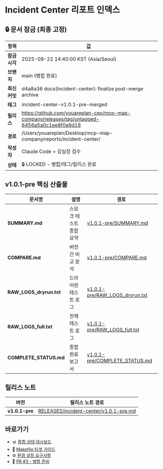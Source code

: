 # Incident Center 리포트 인덱스

## 🔒 문서 잠금 (최종 고정)

| 항목 | 값 |
|------|---|
| **잠금 시각** | 2025-09-22 14:40:00 KST (Asia/Seoul) |
| **브랜치** | main (병합 완료) |
| **최신 커밋** | d4a8a36 docs(incident-center): finalize post-merge archive |
| **태그** | incident-center-v1.0.1-pre-merged |
| **릴리스** | https://github.com/youareplan-ceo/mcp-map-company/releases/tag/untagged-6456a5a0c1ee8f0a9d18 |
| **경로** | /Users/youareplan/Desktop/mcp-map-company/reports/incident-center/ |
| **작성자** | Claude Code + 김실장 검수 |
| **상태** | 🔒 LOCKED - 병합/태그/릴리스 완료 |

## v1.0.1-pre 핵심 산출물

| 문서명 | 설명 | 경로 |
|--------|------|------|
| **SUMMARY.md** | 스모크 테스트 종합 요약 | [v1.0.1-pre/SUMMARY.md](./v1.0.1-pre/SUMMARY.md) |
| **COMPARE.md** | 버전 간 비교 분석 | [v1.0.1-pre/COMPARE.md](./v1.0.1-pre/COMPARE.md) |
| **RAW_LOGS_dryrun.txt** | 드라이런 테스트 로그 | [v1.0.1-pre/RAW_LOGS_dryrun.txt](./v1.0.1-pre/RAW_LOGS_dryrun.txt) |
| **RAW_LOGS_full.txt** | 전체 테스트 로그 | [v1.0.1-pre/RAW_LOGS_full.txt](./v1.0.1-pre/RAW_LOGS_full.txt) |
| **COMPLETE_STATUS.md** | 종합 완료 보고서 | [v1.0.1-pre/COMPLETE_STATUS.md](./v1.0.1-pre/COMPLETE_STATUS.md) |

## 릴리스 노트

| 버전 | 릴리스 노트 경로 |
|------|------------------|
| **v1.0.1-pre** | [RELEASES/incident-center/v1.0.1-pre.md](../../RELEASES/incident-center/v1.0.1-pre.md) |

## 바로가기

- 📊 [종합 상태 대시보드](./v1.0.1-pre/SUMMARY.md#테스트-결과-비교)
- 🔧 [Makefile 타겟 가이드](../../README.md#빠른-사용법)
- ⚙️ [환경 설정 요구사항](./ENV_REQUIRED.md)
- 🚀 [PR #3 - 병합 준비](https://github.com/youareplan-ceo/mcp-map-company/pull/3)